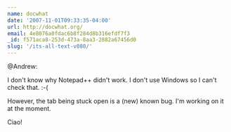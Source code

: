 ```yaml
---
name: docwhat
date: '2007-11-01T09:33:35-04:00'
url: http://docwhat.org/
email: 4e8076a0fdac6b8f284d8b316efdf7f3
_id: f571aca8-253d-473a-8aa3-2882a67456d0
slug: '/its-all-text-v080/'
---
```


@Andrew:

I don't know why Notepad++ didn't work. I don't use Windows so I can't check
that. :-(

However, the tab being stuck open is a (new) known bug. I'm working on it at
the moment.

Ciao!
